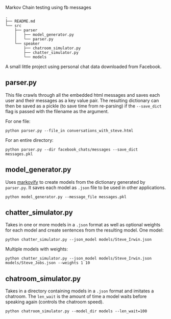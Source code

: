 Markov Chain testing using fb messages

```
.
├── README.md
└── src
    ├── parser
    │   ├── model_generator.py
    │   └── parser.py           
    └── speaker
        ├── chatroom_simulator.py
        ├── chatter_simulator.py
        └── models
```


A small little project using personal chat data downloaded from Facebook.

## parser.py
This file crawls through all the embedded html messages and saves each user and their messages as a key value pair.
The resulting dictionary can then be saved as a pickle (to save time from re-parsing) if the `--save_dict` flag is passed
with the filename as the argument.

For one file:
```
python parser.py --file_in conversations_with_steve.html
```

For an entire directory:
```
python parser.py --dir facebook_chats/messages --save_dict messages.pkl
```

## model_generator.py
Uses [markovify](https://github.com/jsvine/markovify) to create models from the dictionary generated by `parser.py`.
It saves each model as `.json` file to be used in other applications.

```
python model_generator.py --message_file messages.pkl 
```

## chatter_simulator.py
Takes in one or more models in a `.json` format as well as optional weights for each model and create sentences from the resulting model.
One model:
```
python chatter_simulator.py --json_model models/Steve_Irwin.json
```

Multiple models with weights:
```
python chatter_simulator.py --json_model models/Steve_Irwin.json models/Steve_Jobs.json --weights 1 10
```


## chatroom_simulator.py
Takes in a directory containing models in a `.json` format and imitates a chatroom. The `len_wait` is the amount of time a model waits before speaking again (controls the chatroom speed).
```
python chatroom_simulator.py --model_dir models --len_wait=100
```





